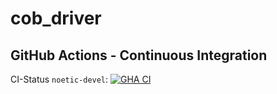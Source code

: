 cob_driver
===========

## GitHub Actions - Continuous Integration

CI-Status ```noetic-devel```: [![GHA CI](https://github.com/4am-robotics/cob_driver/actions/workflows/main.yml/badge.svg?branch=noetic-devel)](https://github.com/4am-robotics/cob_driver/actions/workflows/main.yml?query=branch%3Anoetic-devel)
